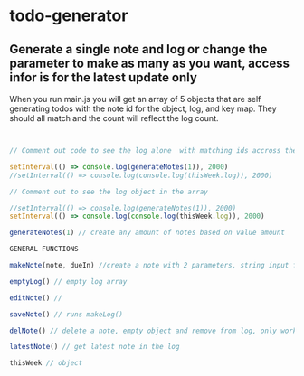 # todo-generator

## Generate a single note and log or change the parameter to make as many as you want, access infor is for the latest update only

When you run main.js you will get an array of 5 objects that are self generating todos with the note id for the object, log, and key map. They should all match and the count will reflect the log count. 
  	
~~~~ js


// Comment out code to see the log alone  with matching ids accross the object, log and key Map. All id values need to match. 

setInterval(() => console.log(generateNotes(1)), 2000)
//setInterval(() => console.log(console.log(thisWeek.log)), 2000)

// Comment out to see the log object in the array

//setInterval(() => console.log(generateNotes(1)), 2000)
setInterval(() => console.log(console.log(thisWeek.log)), 2000)

generateNotes(1) // create any amount of notes based on value amount 

GENERAL FUNCTIONS 

makeNote(note, dueIn) //create a note with 2 parameters, string input for note data and days due - will be set to 7 days only

emptyLog() // empty log array

editNote() //

saveNote() // runs makeLog()

delNote() // delete a note, empty object and remove from log, only works for current record

latestNote() // get latest note in the log

thisWeek // object





~~~~


